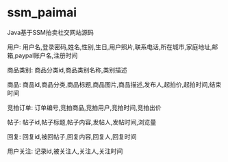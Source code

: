 # ssm_paimai
Java基于SSM拍卖社交网站源码

用户: 用户名,登录密码,姓名,性别,生日,用户照片,联系电话,所在城市,家庭地址,邮箱,paypal账户名,注册时间

商品类别: 商品分类id,商品类别名称,类别描述

商品: 商品id,商品分类,商品标题,商品图片,商品描述,发布人,起拍价,起拍时间,结束时间

竞拍订单: 订单编号,竞拍商品,竞拍用户,竞拍时间,竞拍出价

帖子: 帖子id,帖子标题,帖子内容,发帖人,发帖时间,浏览量

回复: 回复id,被回帖子,回复内容,回复人,回复时间

用户关注: 记录id,被关注人,关注人,关注时间
